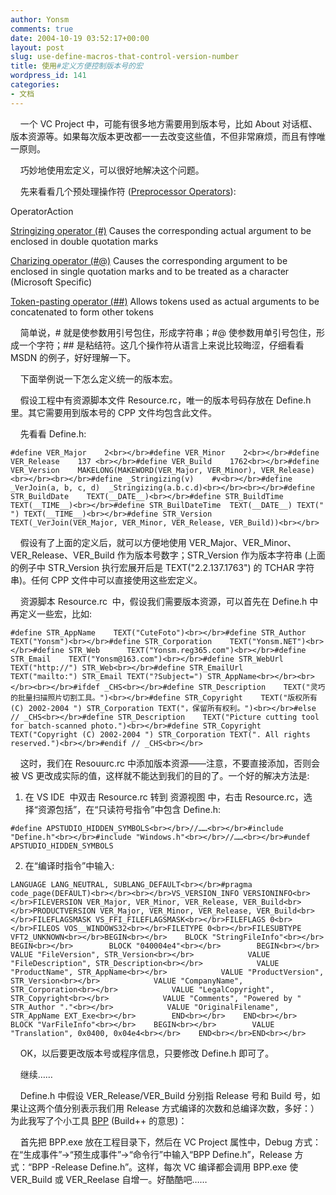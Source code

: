 ```yaml
---
author: Yonsm
comments: true
date: 2004-10-19 03:52:17+00:00
layout: post
slug: use-define-macros-that-control-version-number
title: 使用#定义方便控制版本号的宏
wordpress_id: 141
categories:
- 文档
---
```


    一个 VC Project 中，可能有很多地方需要用到版本号，比如 About 对话框、版本资源等。如果每次版本更改都一一去改变这些值，不但非常麻烦，而且有悖唯一原则。

    巧妙地使用宏定义，可以很好地解决这个问题。

    先来看看几个预处理操作符 ([Preprocessor Operators](http://msdn.microsoft.com/library/default.asp?url=/library/en-us/vclang/html/_predir_stringizing_operator.asp)): <!-- more -->

OperatorAction

[Stringizing operator (#)](http://msdn.microsoft.com/library/en-us/vclang/html/_predir_stringizing_operator.asp)
Causes the corresponding actual argument to be enclosed in double quotation marks

[Charizing operator (#@)](http://msdn.microsoft.com/library/en-us/vclang/html/_predir_charizing_operator.asp)
Causes the corresponding argument to be enclosed in single quotation marks and to be treated as a character (Microsoft Specific)

[Token-pasting operator (##)](http://msdn.microsoft.com/library/en-us/vclang/html/_predir_token.2d.pasting_operator.asp)
Allows tokens used as actual arguments to be concatenated to form other tokens

    简单说，# 就是使参数用引号包住，形成字符串；#@ 使参数用单引号包住，形成一个字符；## 是粘结符。这几个操作符从语言上来说比较晦涩，仔细看看 MSDN 的例子，好好理解一下。

    下面举例说一下怎么定义统一的版本宏。

    假设工程中有资源脚本文件 Resource.rc，唯一的版本号码存放在 Define.h 里。其它需要用到版本号的 CPP 文件均包含此文件。

    先看看 Define.h:
    
    #define VER_Major    2<br></br>#define VER_Minor    2<br></br>#define VER_Release    137 <br></br>#define VER_Build    1762<br></br>#define VER_Version    MAKELONG(MAKEWORD(VER_Major, VER_Minor), VER_Release)<br></br><br></br>#define _Stringizing(v)    #v<br></br>#define _VerJoin(a, b, c, d)  _Stringizing(a.b.c.d)<br></br><br></br>#define STR_BuildDate    TEXT(__DATE__)<br></br>#define STR_BuildTime    TEXT(__TIME__)<br></br>#define STR_BuilDateTime  TEXT(__DATE__) TEXT(" ") TEXT(__TIME__)<br></br>#define STR_Version    TEXT(_VerJoin(VER_Major, VER_Minor, VER_Release, VER_Build))<br></br>

    假设有了上面的定义后，就可以方便地使用 VER_Major、VER_Minor、VER_Release、VER_Build 作为版本号数字；STR_Version 作为版本字符串 (上面的例子中 STR_Version 执行宏展开后是 TEXT("2.2.137.1763") 的 TCHAR 字符串)。任何 CPP 文件中可以直接使用这些宏定义。

    资源脚本 Resource.rc  中，假设我们需要版本资源，可以首先在 Define.h 中再定义一些宏，比如:
    
    #define STR_AppName    TEXT("CuteFoto")<br></br>#define STR_Author    TEXT("Yonsm")<br></br>#define STR_Corporation    TEXT("Yonsm.NET")<br></br>#define STR_Web      TEXT("Yonsm.reg365.com")<br></br>#define STR_Email    TEXT("Yonsm@163.com")<br></br>#define STR_WebUrl    TEXT("http://") STR_Web<br></br>#define STR_EmailUrl    TEXT("mailto:") STR_Email TEXT("?Subject=") STR_AppName<br></br><br></br><br></br>#ifdef _CHS<br></br>#define STR_Description    TEXT("灵巧的批量扫描照片切割工具。")<br></br>#define STR_Copyright    TEXT("版权所有 (C) 2002-2004 ") STR_Corporation TEXT("，保留所有权利。")<br></br>#else // _CHS<br></br>#define STR_Description    TEXT("Picture cutting tool for batch-scanned photo.")<br></br>#define STR_Copyright    TEXT("Copyright (C) 2002-2004 ") STR_Corporation TEXT(". All rights reserved.")<br></br>#endif // _CHS<br></br>

    这时，我们在 Resouurc.rc 中添加版本资源——注意，不要直接添加，否则会被 VS 更改成实际的值，这样就不能达到我们的目的了。一个好的解决方法是:

  1. 在 VS IDE  中双击 Resource.rc 转到 资源视图 中，右击 Resource.rc，选择“资源包括”，在“只读符号指令”中包含 Define.h:
    
    #define APSTUDIO_HIDDEN_SYMBOLS<br></br>//……<br></br>#include "Define.h"<br></br>#include "Windows.h"<br></br>//……<br></br>#undef APSTUDIO_HIDDEN_SYMBOLS

  2. 在“编译时指令”中输入:
    
    LANGUAGE LANG_NEUTRAL, SUBLANG_DEFAULT<br></br>#pragma code_page(DEFAULT)<br></br><br></br>VS_VERSION_INFO VERSIONINFO<br></br>FILEVERSION VER_Major, VER_Minor, VER_Release, VER_Build<br></br>PRODUCTVERSION VER_Major, VER_Minor, VER_Release, VER_Build<br></br>FILEFLAGSMASK VS_FFI_FILEFLAGSMASK<br></br>FILEFLAGS 0<br></br>FILEOS VOS__WINDOWS32<br></br>FILETYPE 0<br></br>FILESUBTYPE VFT2_UNKNOWN<br></br>BEGIN<br></br>    BLOCK "StringFileInfo"<br></br>    BEGIN<br></br>        BLOCK "040004e4"<br></br>        BEGIN<br></br>            VALUE "FileVersion", STR_Version<br></br>            VALUE "FileDescription", STR_Description<br></br>            VALUE "ProductName", STR_AppName<br></br>            VALUE "ProductVersion", STR_Version<br></br>            VALUE "CompanyName", STR_Corporation<br></br>            VALUE "LegalCopyright", STR_Copyright<br></br>            VALUE "Comments", "Powered by " STR_Author "."<br></br>            VALUE "OriginalFilename", STR_AppName EXT_Exe<br></br>        END<br></br>    END<br></br>    BLOCK "VarFileInfo"<br></br>    BEGIN<br></br>        VALUE "Translation", 0x0400, 0x04e4<br></br>    END<br></br>END<br></br>

    OK，以后要更改版本号或程序信息，只要修改 Define.h 即可了。

    继续……

    Define.h 中假设 VER_Release/VER_Build 分别指 Release 号和 Build 号，如果让这两个值分别表示我们用 Release 方式编译的次数和总编译次数，多好：）为此我写了个小工具 [BPP](/assets/1098100310.rar) (Build++ 的意思)：

    首先把 BPP.exe 放在工程目录下，然后在 VC Project 属性中，Debug 方式：在“生成事件”->“预生成事件”->“命令行”中输入“BPP Define.h”，Release 方式：“BPP -Release Define.h”。这样，每次 VC 编译都会调用 BPP.exe 使 VER_Build 或 VER_Reelase 自增一。好酷酷吧……
